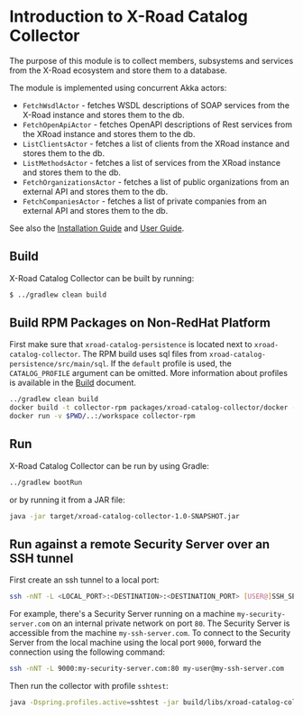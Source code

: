 # Introduction to X-Road Catalog Collector

The purpose of this module is to collect members, subsystems and services from the X-Road ecosystem and store them to 
a database. 

The module is implemented using concurrent Akka actors: 

* `FetchWsdlActor` - fetches WSDL descriptions of SOAP services from the X-Road instance and stores them to the db.
* `FetchOpenApiActor` - fetches OpenAPI descriptions of Rest services from the XRoad instance and stores them to the db.
* `ListClientsActor` - fetches a list of clients from the XRoad instance and stores them to the db.
* `ListMethodsActor` - fetches a list of services from the XRoad instance and stores them to the db.
* `FetchOrganizationsActor` - fetches a list of public organizations from an external API and stores them to the db.
* `FetchCompaniesActor` - fetches a list of private companies from an external API and stores them to the db.

See also the [Installation Guide](../doc/xroad_catalog_installation_guide.md) and
[User Guide](../doc/xroad_catalog_user_guide.md).

## Build

X-Road Catalog Collector can be built by running:

```bash
$ ../gradlew clean build
```

## Build RPM Packages on Non-RedHat Platform

First make sure that `xroad-catalog-persistence` is located next to `xroad-catalog-collector`. The RPM build uses sql
files from `xroad-catalog-persistence/src/main/sql`. If the `default` profile is used, the `CATALOG_PROFILE` argument
can be omitted. More information about profiles is available in the [Build](../BUILD.md#profiles) document.

```bash
../gradlew clean build
docker build -t collector-rpm packages/xroad-catalog-collector/docker --build-arg CATALOG_PROFILE=<PROFILE>
docker run -v $PWD/..:/workspace collector-rpm
```

## Run

X-Road Catalog Collector can be run by using Gradle:

```bash
../gradlew bootRun
```

or by running it from a JAR file:

```bash
java -jar target/xroad-catalog-collector-1.0-SNAPSHOT.jar
```

## Run against a remote Security Server over an SSH tunnel

First create an ssh tunnel to a local port:

```bash
ssh -nNT -L <LOCAL_PORT>:<DESTINATION>:<DESTINATION_PORT> [USER@]SSH_SERVER
```

For example, there's a Security Server running on a machine `my-security-server.com` on an internal private network on
port `80`. The Security Server is accessible from the machine `my-ssh-server.com`. To connect to the Security Server from
the local machine using the local port `9000`, forward the connection using the following command:

```bash
ssh -nNT -L 9000:my-security-server.com:80 my-user@my-ssh-server.com
```

Then run the collector with profile `sshtest`:

```bash
java -Dspring.profiles.active=sshtest -jar build/libs/xroad-catalog-collector.jar --spring.config.name=collector,catalogdb
```
